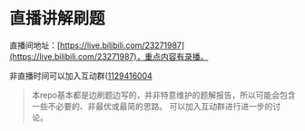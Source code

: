 # 直播讲解刷题

直播间地址：[https://live.bilibili.com/23271987](https://live.bilibili.com/23271987)，重点内容有录播。

非直播时间可以加入互动群([1129416004](https://jq.qq.com/?_wv=1027&k=FhuuBejY)


> 本repo基本都是边刷题边写的，并非特意维护的题解报告，所以可能会包含一些不必要的、非最优或最简的思路。
> 可以加入互动群进行进一步的讨论。